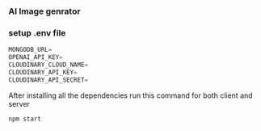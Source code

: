 ### AI Image genrator

### setup .env file
```js
MONGODB_URL=
OPENAI_API_KEY=
CLOUDINARY_CLOUD_NAME=
CLOUDINARY_API_KEY=
CLOUDINARY_API_SECRET=
```

After installing all the dependencies
run this command for both client and server 
```shell
npm start
```
